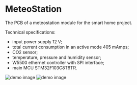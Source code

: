 # MeteoStation
The PCB of a meteostation module for the smart home project.

Technical specifications:
- input power supply 12 V;
- total current consumption in an active mode 405 mAmps;
- CO2 sensor;
- temperature, pressure and humidity sensor;
- W5500 ethernet controller with SPI interface;
- main MCU STM32F103C8T6TR.

![demo image](https://github.com/vpodlesnyi/PhotoForRepositories/blob/master/homekit3.jpg)
![demo image](https://github.com/vpodlesnyi/PhotoForRepositories/blob/master/homekit2.JPG)
